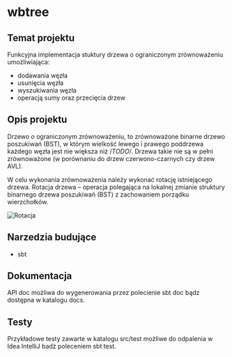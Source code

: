 # wbtree

## Temat projektu
Funkcyjna implementacja stuktury drzewa o ograniczonym zrównoważeniu umożliwiająca:

* dodawania węzła
* usunięcia węzła
* wyszukiwania węzła
* operacją sumy oraz przecięcia drzew

## Opis projektu
  Drzewo o ograniczonym zrównoważeniu, to zrównoważone binarne drzewo poszukiwań (BST), w którym wielkość lewego i prawego poddrzewa każdego węzła jest nie większa niż /*TODO*/. Drzewa takie nie są w pełni zrównoważone (w porównaniu do drzew czerwono-czarnych czy drzew AVL).
  
  W celu wykonania zrównoważenia należy wykonać rotację istniejącego drzewa. Rotacja drzewa – operacja polegająca na lokalnej zmianie struktury binarnego drzewa poszukiwań (BST) z zachowaniem porządku wierzchołków.
  
  ![Rotacja](https://upload.wikimedia.org/wikipedia/commons/2/23/Tree_rotation.png)

## Narzedzia budujące
  * sbt
  
## Dokumentacja
  API doc możliwa do wygenerowania przez polecienie sbt doc bądz dostępna w katalogu docs.

## Testy 
  Przykładowe testy zawarte w katalogu src/test możliwe do odpalenia w Idea IntelliJ  badż poleceniem sbt test.
